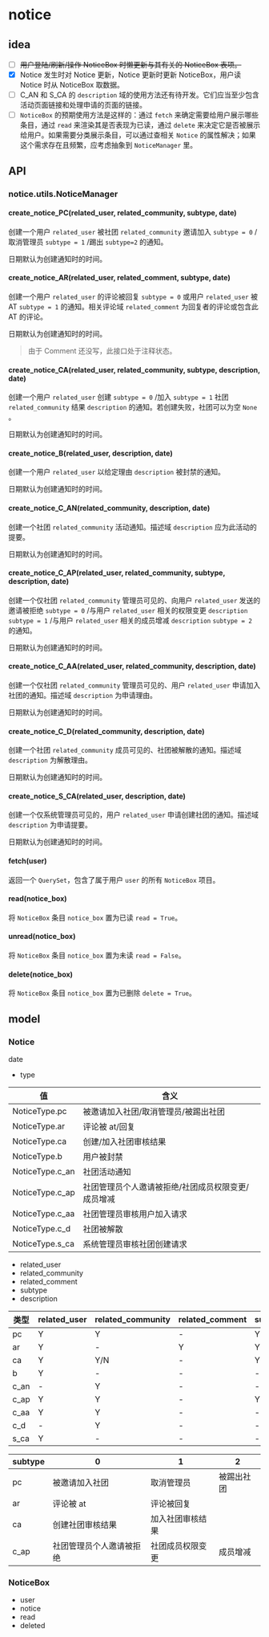 # notice

## idea

- [ ] ~~用户登陆/刷新/操作 NoticeBox 时懒更新与其有关的 NoticeBox 表项。~~
- [x] Notice 发生时对 Notice 更新，Notice 更新时更新 NoticeBox，用户读 Notice 时从 NoticeBox 取数据。
- [ ] C_AN 和 S_CA 的 `description` 域的使用方法还有待开发。它们应当至少包含活动页面链接和处理申请的页面的链接。
- [ ] `NoticeBox` 的预期使用方法是这样的：通过 `fetch` 来确定需要给用户展示哪些条目，通过 `read` 来渲染其是否表现为已读，通过 `delete` 来决定它是否被展示给用户。如果需要分类展示条目，可以通过查相关 `Notice` 的属性解决；如果这个需求存在且频繁，应考虑抽象到 `NoticeManager` 里。

## API

### notice.utils.NoticeManager

#### create_notice_PC(related_user, related_community, subtype, date)

创建一个用户 `related_user` 被社团 `related_community` 邀请加入 `subtype = 0` /取消管理员 `subtype = 1` /踢出 `subtype=2` 的通知。

日期默认为创建通知时的时间。

#### create_notice_AR(related_user, related_comment, subtype, date)

创建一个用户 `related_user` 的评论被回复 `subtype = 0` 或用户 `related_user` 被 AT `subtype = 1` 的通知。相关评论域 `related_comment` 为回复者的评论或包含此 AT 的评论。

日期默认为创建通知时的时间。

> 由于 Comment 还没写，此接口处于注释状态。

#### create_notice_CA(related_user, related_community, subtype, description, date)

创建一个用户 `related_user` 创建 `subtype = 0` /加入 `subtype = 1` 社团 `related_community` 结果 `description` 的通知。若创建失败，社团可以为空 `None` 。

日期默认为创建通知时的时间。

#### create_notice_B(related_user, description, date)

创建一个用户 `related_user` 以给定理由 `description` 被封禁的通知。

日期默认为创建通知时的时间。

#### create_notice_C_AN(related_community, description, date)

创建一个社团 `related_community` 活动通知。描述域 `description` 应为此活动的提要。

日期默认为创建通知时的时间。

#### create_notice_C_AP(related_user, related_community, subtype, description, date)

创建一个仅社团 `related_community` 管理员可见的、向用户 `related_user` 发送的邀请被拒绝 `subtype = 0` /与用户 `related_user` 相关的权限变更 `description`  `subtype = 1` /与用户 `related_user` 相关的成员增减 `description`  `subtype = 2` 的通知。

日期默认为创建通知时的时间。

#### create_notice_C_AA(related_user, related_community, description, date)

创建一个仅社团 `related_community` 管理员可见的、用户 `related_user` 申请加入社团的通知。描述域 `description` 为申请理由。

日期默认为创建通知时的时间。

#### create_notice_C_D(related_community, description, date)

创建一个社团 `related_community` 成员可见的、社团被解散的通知。描述域 `description` 为解散理由。

日期默认为创建通知时的时间。

#### create_notice_S_CA(related_user, description, date)

创建一个仅系统管理员可见的，用户 `related_user` 申请创建社团的通知。描述域 `description` 为申请提要。

日期默认为创建通知时的时间。

#### fetch(user)

返回一个 `QuerySet`，包含了属于用户 `user` 的所有 `NoticeBox` 项目。

#### read(notice_box)

将 `NoticeBox` 条目 `notice_box` 置为已读 `read = True`。

#### unread(notice_box)

将 `NoticeBox` 条目 `notice_box` 置为未读 `read = False`。

#### delete(notice_box)

将 `NoticeBox` 条目 `notice_box` 置为已删除 `delete = True`。

## model

### Notice

date

+ type

| 值               | 含义                                               |
| ---------------- | -------------------------------------------------- |
| NoticeType.pc   | 被邀请加入社团/取消管理员/被踢出社团          |
| NoticeType.ar   | 评论被 at/回复                                     |
| NoticeType.ca   | 创建/加入社团审核结果                              |
| NoticeType.b    | 用户被封禁                                         |
| NoticeType.c_an   | 社团活动通知                               |
| NoticeType.c_ap | 社团管理员个人邀请被拒绝/社团成员权限变更/成员增减 |
| NoticeType.c_aa | 社团管理员审核用户加入请求                         |
| NoticeType.c_d  | 社团被解散                                         |
| NoticeType.s_ca | 系统管理员审核社团创建请求                         |

+ related_user
+ related_community
+ related_comment
+ subtype
+ description

| 类型 | related_user | related_community | related_comment | subtype | description |
| ---- | ------------ | ----------------- | --------------- | ------- | ----------- |
| pc   | Y            | Y                 | -               | Y       | -           |
| ar   | Y            | -                 | Y               | Y       | -           |
| ca   | Y            | Y/N               | -               | Y       | Y           |
| b    | Y            | -                 | -               | -       | Y           |
| c_an | -            | Y                 | -               | -       | Y           |
| c_ap | Y            | Y                 | -               | Y       | -           |
| c_aa | Y            | Y                 | -               | -       | Y           |
| c_d  | -            | Y                 | -               | -       | Y           |
| s_ca | Y            | -                 | -               | -       | Y           |

| subtype | 0                        | 1                | 2          |
| ------- | ------------------------ | ---------------- | ---------- |
| pc      | 被邀请加入社团           | 取消管理员       | 被踢出社团 |
| ar      | 评论被 at                | 评论被回复       |            |
| ca      | 创建社团审核结果         | 加入社团审核结果 |            |
| c_ap    | 社团管理员个人邀请被拒绝 | 社团成员权限变更 | 成员增减   |

### NoticeBox

+ user
+ notice
+ read
+ deleted

